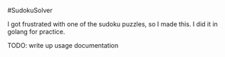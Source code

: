 #SudokuSolver

I got frustrated with one of the sudoku puzzles, so I made this. I did it in golang for practice.


TODO: write up usage documentation
